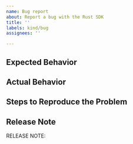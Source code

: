 ```yaml
---
name: Bug report
about: Report a bug with the Rust SDK
title: ''
labels: kind/bug
assignees: ''

---
```

## Expected Behavior

<!-- Briefly describe what you expect to happen -->


## Actual Behavior

<!-- Briefly describe what is actually happening -->


## Steps to Reproduce the Problem

<!-- How can this issue be reproduced (be detailed) -->


## Release Note
<!-- How should the fix for this issue be communicated in our release notes? It can be populated later. -->
<!-- Keep it as a single line. Examples: -->
<!-- RELEASE NOTE: **ADD** New feature in the Rust SDK. -->
<!-- RELEASE NOTE: **FIX** Bug in Client. -->
<!-- RELEASE NOTE: **UPDATE** Client dependencies. -->

RELEASE NOTE: 
